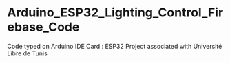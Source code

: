 # Arduino_ESP32_Lighting_Control_Firebase_Code
Code typed on Arduino IDE 
Card : ESP32
Project associated with Université Libre de Tunis 
